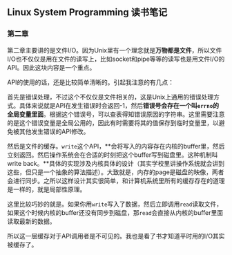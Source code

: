 ## Linux System Programming 读书笔记

### 第二章

第二章主要讲的是文件I/O。因为Unix里有一个理念就是**万物都是文件**，所以文件I/O也不仅仅是用在文件的读写上，比如socket和pipe等等的读写也是用文件I/O的API。因此这块内容是一个重点。

API的使用的话，还是比较简单清晰的。引起我注意的有几点：

首先是错误处理，不过这个不仅仅是文件相关的，这是Unix上通用的错误处理方式。具体来说就是API在发生错误时会返回-1，然后**错误号会存在一个叫`errno`的全局变量里面**。根据这个错误号，可以查表得知错误原因的字符串。这里需要注意的是这个错误变量是全局公用的，因此有时需要将其的值保存到临时变量里，以避免被其他发生错误的API修改。

然后是文件的缓存。`write`这个API，**会将写入的内容存在内核的buffer里，然后立刻返回。然后操作系统会在合适的时刻把这个buffer写到磁盘里。这种机制叫write back。**具体的实现涉及内核具体的设计（其实学校里讲操作系统就会讲到这些，但只是一个抽象的算法描述）。大致就是，内存的page是磁盘的映像，两者会进行同步。之所以这样设计其实很简单，和计算机系统里所有的缓存存在的道理是一样的，就是局部性原理。

这里比较巧妙的就是。如果你用`write`写入了数据，然后立即调用`read`读取文件，如果这个时候内核的buffer还没有同步到磁盘，那`read`会直接从内核的buffer里面读取最新的数据。

所以这一层缓存对于API调用者是不可见的。我也是看了书才知道平时用的I/O其实被缓存了。